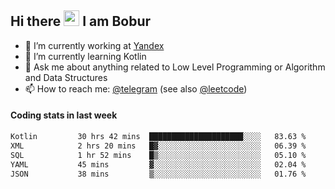 ## Hi there <img src="https://media.giphy.com/media/hvRJCLFzcasrR4ia7z/giphy.gif" width="25px" height="25px"> I am Bobur

- 💼 I’m currently working at [Yandex](https://yandex.ru/)
- 🌱 I’m currently learning Kotlin
- 💬 Ask me about anything related to Low Level Programming or Algorithm and Data Structures
- 📫 How to reach me: [@telegram](https://t.me/octoant) (see also [@leetcode](https://leetcode.com/octoant/))    

#### Coding stats in last week

<!--START_SECTION:waka-->

```txt
Kotlin         30 hrs 42 mins  █████████████████████░░░░   83.63 %
XML            2 hrs 20 mins   █▓░░░░░░░░░░░░░░░░░░░░░░░   06.39 %
SQL            1 hr 52 mins    █▒░░░░░░░░░░░░░░░░░░░░░░░   05.10 %
YAML           45 mins         ▓░░░░░░░░░░░░░░░░░░░░░░░░   02.04 %
JSON           38 mins         ▒░░░░░░░░░░░░░░░░░░░░░░░░   01.76 %
```

<!--END_SECTION:waka-->
